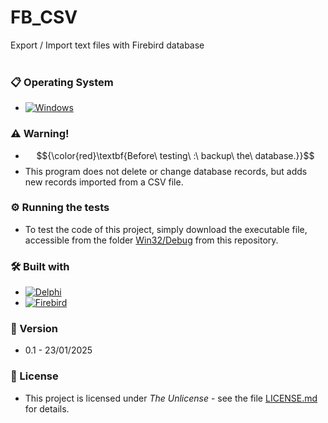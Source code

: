 # FB_CSV

Export / Import text files with Firebird database
<br/>
<br/>
### 📋 Operating System

*  [![Windows](https://img.shields.io/badge/Windows-0078D6?style=for-the-badge&logo=windows&logoColor=white)](https://www.microsoft.com/en-us/windows/)


### :warning: Warning!
* $${\color{red}\textbf{Before\ testing\ :\ backup\ the\ database.}}$$ 
* This program does not delete or change database records, but adds new records imported from a CSV file.


### ⚙️ Running the tests
* To test the code of this project, simply download the executable file, accessible from the folder [Win32/Debug](https://github.com/laertemjr/FB_CSV_en/tree/main/Win32/Debug) from this repository.


### 🛠️ Built with
* [![Delphi](https://img.shields.io/badge/-Delphi-E62431?logo=delphi&logoColor=white&style=plastic)](https://www.embarcadero.com/products/delphi)
* [![Firebird](https://img.shields.io/badge/-Firebird-F25225?style=flat)](https://www.firebirdsql.org/)


### 📌 Version
* 0.1 - 23/01/2025 


### 📄 License
* This project is licensed under *The Unlicense* - see the file [LICENSE.md](https://github.com/laertemjr/FB_CSV_en/blob/main/LICENSE.md) for details.

